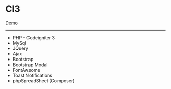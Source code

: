 # CI3

<a href="https://xyz.ly/CI3/" target="_blank">Demo</a>

---------------
- PHP - Codeigniter 3
- MySql
- JQuery
- Ajax
- Bootstrap
- Bootstrap Modal
- FontAwsome
- Toast Notifications
- phpSpreadSheet (Composer)



